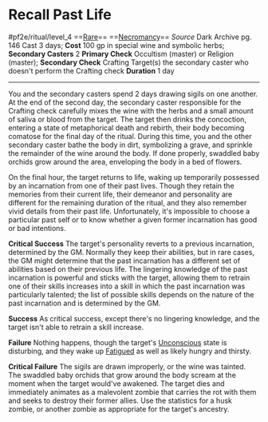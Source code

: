 # Recall Past Life
#pf2e/ritual/level_4
==[Rare](Rare.md)== ==[Necromancy](Necromancy.md)==
*Source* Dark Archive pg. 146
Cast 3 days; **Cost** 100 gp in special wine and symbolic herbs; **Secondary Casters** 2
**Primary Check** Occultism (master) or Religion (master); **Secondary Check** Crafting
Target(s) the secondary caster who doesn't perform the Crafting check
**Duration** 1 day

---
You and the secondary casters spend 2 days drawing sigils on one another. At the end of the second day, the secondary caster responsible for the Crafting check carefully mixes the wine with the herbs and a small amount of saliva or blood from the target. The target then drinks the concoction, entering a state of metaphorical death and rebirth, their body becoming comatose for the final day of the ritual. During this time, you and the other secondary caster bathe the body in dirt, symbolizing a grave, and sprinkle the remainder of the wine around the body. If done properly, swaddled baby orchids grow around the area, enveloping the body in a bed of flowers.

On the final hour, the target returns to life, waking up temporarily possessed by an incarnation from one of their past lives. Though they retain the memories from their current life, their demeanor and personality are different for the remaining duration of the ritual, and they also remember vivid details from their past life. Unfortunately, it's impossible to choose a particular past self or to know whether a given former incarnation has good or bad intentions.

**Critical Success** The target's personality reverts to a previous incarnation, determined by the GM. Normally they keep their abilities, but in rare cases, the GM might determine that the past incarnation has a different set of abilities based on their previous life. The lingering knowledge of the past incarnation is powerful and sticks with the target, allowing them to retrain one of their skills increases into a skill in which the past incarnation was particularly talented; the list of possible skills depends on the nature of the past incarnation and is determined by the GM.

**Success** As critical success, except there's no lingering knowledge, and the target isn't able to retrain a skill increase.

**Failure** Nothing happens, though the target's [Unconscious](Unconscious.md) state is disturbing, and they wake up [Fatigued](Fatigued.md) as well as likely hungry and thirsty.

**Critical Failure** The sigils are drawn improperly, or the wine was tainted. The swaddled baby orchids that grow around the body scream at the moment when the target would've awakened. The target dies and immediately animates as a malevolent zombie that carries the rot with them and seeks to destroy their former allies. Use the statistics for a husk zombie, or another zombie as appropriate for the target's ancestry.